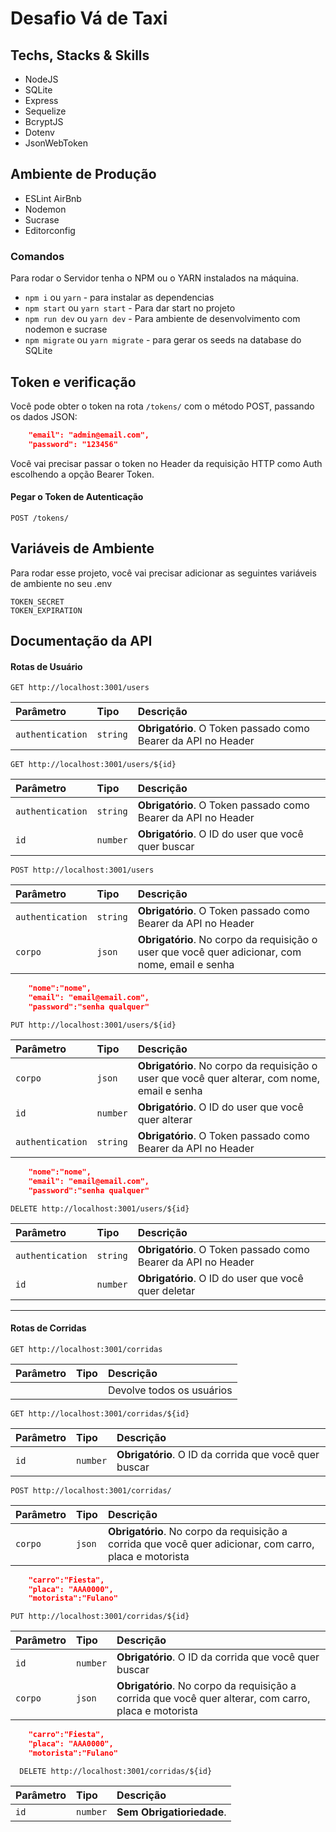# Desafio Vá de Taxi
## Techs, Stacks & Skills
* NodeJS
* SQLite
* Express
* Sequelize
* BcryptJS
* Dotenv
* JsonWebToken

## Ambiente de Produção
* ESLint AirBnb
* Nodemon
* Sucrase
* Editorconfig

### Comandos
Para rodar o Servidor tenha o NPM ou o YARN instalados na máquina.
* `npm i` ou `yarn` - para instalar as dependencias
* `npm start` ou `yarn start` - Para dar start no projeto
* `npm run dev` ou `yarn dev` - Para ambiente de desenvolvimento com nodemon e sucrase
* `npm migrate` ou `yarn migrate` - para gerar os seeds na database do SQLite

## Token e verificação
Você pode obter o token na rota `/tokens/` com o método POST, passando os dados JSON:
```json
	"email": "admin@email.com",
	"password": "123456"
```
Você vai precisar passar o token no Header da requisição HTTP como Auth escolhendo a opção Bearer Token.
#### Pegar o Token de Autenticação
```http
POST /tokens/
```
## Variáveis de Ambiente

Para rodar esse projeto, você vai precisar adicionar as seguintes variáveis de ambiente no seu .env

`TOKEN_SECRET`  \
`TOKEN_EXPIRATION`


## Documentação da API

#### Rotas de Usuário
```http
GET http://localhost:3001/users
```
| Parâmetro   | Tipo       | Descrição                           |
| :---------- | :--------- | :---------------------------------- |
| `authentication` | `string` | **Obrigatório**. O Token passado como Bearer da API no Header|

```http
GET http://localhost:3001/users/${id}
```
| Parâmetro   | Tipo       | Descrição                                   |
| :---------- | :--------- | :------------------------------------------ |
| `authentication` | `string` | **Obrigatório**. O Token passado como Bearer da API no Header|
| `id` | `number` | **Obrigatório**. O ID do user que você quer buscar|


```http
POST http://localhost:3001/users
```
| Parâmetro   | Tipo       | Descrição                           |
| :---------- | :--------- | :---------------------------------- |
| `authentication` | `string` | **Obrigatório**. O Token passado como Bearer da API no Header|
| `corpo` | `json` | **Obrigatório**. No corpo da requisição o user que você quer adicionar, com nome, email e senha|
```json
    "nome":"nome",
    "email": "email@email.com",
    "password":"senha qualquer"
```

```http
PUT http://localhost:3001/users/${id}
```
| Parâmetro   | Tipo       | Descrição                                   |
| :---------- | :--------- | :------------------------------------------ |
| `corpo` | `json` | **Obrigatório**. No corpo da requisição o user que você quer alterar, com nome, email e senha|
| `id` | `number` | **Obrigatório**. O ID do user que você quer alterar|
| `authentication` | `string` | **Obrigatório**. O Token passado como Bearer da API no Header|
```json
    "nome":"nome",
    "email": "email@email.com",
    "password":"senha qualquer"
```

```http
DELETE http://localhost:3001/users/${id}
```
| Parâmetro   | Tipo       | Descrição                                   |
| :---------- | :--------- | :------------------------------------------ |
| `authentication` | `string` | **Obrigatório**. O Token passado como Bearer da API no Header|
| `id` | `number` | **Obrigatório**. O ID do user que você quer deletar|

<hr>

#### Rotas de Corridas
```http
GET http://localhost:3001/corridas
```
| Parâmetro   | Tipo       | Descrição                           |
| :---------- | :--------- | :---------------------------------- |
|  |  | Devolve todos os usuários|

```http
GET http://localhost:3001/corridas/${id}
```
| Parâmetro   | Tipo       | Descrição                           |
| :---------- | :--------- | :---------------------------------- |
| `id` | `number` | **Obrigatório**. O ID da corrida que você quer buscar|

```http
POST http://localhost:3001/corridas/
```
| Parâmetro   | Tipo       | Descrição                           |
| :---------- | :--------- | :---------------------------------- |
| `corpo` | `json` | **Obrigatório**. No corpo da requisição a corrida que você quer adicionar, com carro, placa e motorista|

```json
    "carro":"Fiesta",
    "placa": "AAA0000",
    "motorista":"Fulano"
```

```http
PUT http://localhost:3001/corridas/${id}
```
| Parâmetro   | Tipo       | Descrição                           |
| :---------- | :--------- | :---------------------------------- |
| `id` | `number` | **Obrigatório**. O ID da corrida que você quer buscar|
| `corpo` | `json` | **Obrigatório**. No corpo da requisição a corrida que você quer alterar, com carro, placa e motorista|

```json
    "carro":"Fiesta",
    "placa": "AAA0000",
    "motorista":"Fulano"
```

```http
  DELETE http://localhost:3001/corridas/${id}
```
| Parâmetro   | Tipo       | Descrição                           |
| :---------- | :--------- | :---------------------------------- |
| `id` | `number` | **Sem Obrigatioriedade**.|
